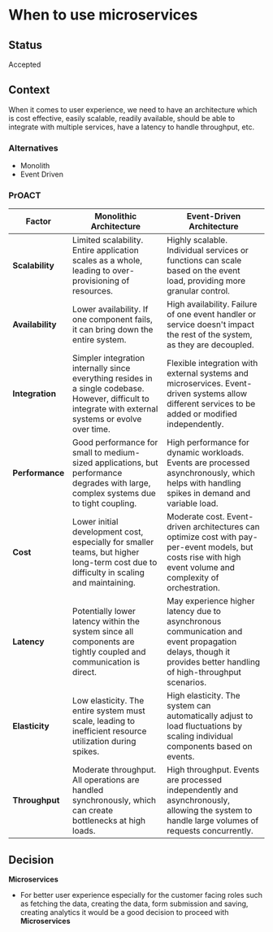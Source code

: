 # When to use microservices

## Status
Accepted

## Context
When it comes to user experience, we need to have an architecture which is cost effective, easily scalable, readily available, should be able to integrate with multiple services, have a latency to handle throughput, etc.

### Alternatives
* Monolith
* Event Driven

### PrOACT
| Factor         | **Monolithic Architecture**                               | **Event-Driven Architecture**                                   |
| -------------- | --------------------------------------------------------- | ----------------------------------------------------------------|
| **Scalability**| Limited scalability. Entire application scales as a whole, leading to over-provisioning of resources. | Highly scalable. Individual services or functions can scale based on the event load, providing more granular control. |
| **Availability**| Lower availability. If one component fails, it can bring down the entire system. | High availability. Failure of one event handler or service doesn't impact the rest of the system, as they are decoupled. |
| **Integration**| Simpler integration internally since everything resides in a single codebase. However, difficult to integrate with external systems or evolve over time. | Flexible integration with external systems and microservices. Event-driven systems allow different services to be added or modified independently. |
| **Performance**| Good performance for small to medium-sized applications, but performance degrades with large, complex systems due to tight coupling. | High performance for dynamic workloads. Events are processed asynchronously, which helps with handling spikes in demand and variable load. |
| **Cost**       | Lower initial development cost, especially for smaller teams, but higher long-term cost due to difficulty in scaling and maintaining. | Moderate cost. Event-driven architectures can optimize cost with pay-per-event models, but costs rise with high event volume and complexity of orchestration. |
| **Latency**    | Potentially lower latency within the system since all components are tightly coupled and communication is direct. | May experience higher latency due to asynchronous communication and event propagation delays, though it provides better handling of high-throughput scenarios. |
| **Elasticity** | Low elasticity. The entire system must scale, leading to inefficient resource utilization during spikes. | High elasticity. The system can automatically adjust to load fluctuations by scaling individual components based on events. |
| **Throughput** | Moderate throughput. All operations are handled synchronously, which can create bottlenecks at high loads. | High throughput. Events are processed independently and asynchronously, allowing the system to handle large volumes of requests concurrently. |

## Decision

**Microservices**
* For better user experience especially for the customer facing roles such as fetching the data, creating the data, form submission and saving, creating analytics it would be a good decision to proceed with **Microservices**
